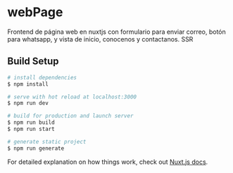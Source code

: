 # webPage
Frontend de página web en nuxtjs con formulario para enviar correo, botón para whatsapp, y vista de inicio, conocenos y contactanos. SSR

## Build Setup

```bash
# install dependencies
$ npm install

# serve with hot reload at localhost:3000
$ npm run dev

# build for production and launch server
$ npm run build
$ npm run start

# generate static project
$ npm run generate
```

For detailed explanation on how things work, check out [Nuxt.js docs](https://nuxtjs.org).
